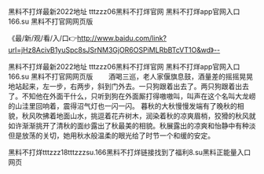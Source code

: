 黑料不打烊最新2022地址
tttzzz06黑料不打烊官网
黑料不打烊app官网入口
166.su 黑料不打官网网页版


《最/新/观/看/入/口👉http://www.baidu.com/link?url=jHz8AcivB1yuSpc8sJSrNM3GjOR6OSPiMLRbBTcVT1O&wd》--

黑料不打烊最新2022地址
tttzzz06黑料不打烊官网
黑料不打烊app官网入口
166.su 黑料不打官网网页版
　　酒喝三巡，老人家偃旗息鼓，酒量差的摇摇晃晃地站起来，左一步，右两步，斜到门外去。一只狗跟着出去了。两只狗跟着出去了。不知他在外面干什么，只听到狗在外面厮打得嗷嗷叫，叫声在这个名叫大龙崂的山洼里回响着，震得沼气灯也一闪一闪。
暮秋的大秋慢慢发端有了晚秋的相貌，秋风吹拂着地面山水，挑逗着花卉树木，润染着秋的凉爽眉梢，狡猾的秋风就如许渐渐挑开了清秋的面纱露出了秋最美的相貌。秋展露出的凉爽和怡静中有种淡但是放荡的关切，她用秋水般温柔的眼光给了时节一个和缓的安定。





黑料不打烊tttzzz18tttzzzsu.166黑料不打烊链接找到了福利8.su黑料正能量入口网页
